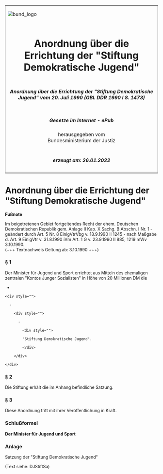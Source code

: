 <span id="DECKBLATT.html"></span>

<table border="0" frame="border" width="100%">

<tr valign="top">

<td align="left">

![bund\_logo](BfJ_2021_Web_de_de.gif)

</td>

<td align="right">

 

</td>

</tr>

<tr align="center" valign="middle">

<td colspan="2">

# Anordnung über die Errichtung der "Stiftung Demokratische Jugend"

</td>

</tr>

<tr align="center" valign="middle">

<td colspan="2">

##### Anordnung über die Errichtung der "Stiftung Demokratische Jugend" vom 20. Juli 1990 (GBl. DDR 1990 I S. 1473)

</td>

</tr>

<tr align="center" valign="middle">

<td colspan="2">

  
  

##### Gesetze im Internet - ePub  
  
herausgegeben vom  
Bundesministerium der Justiz

</td>

</tr>

<tr align="center" valign="bottom">

<td colspan="2">

  
  

##### erzeugt am: 26.01.2022

</td>

</tr>

</table>

<span id="DDNR114730990.html"></span>

# Anordnung über die Errichtung der "Stiftung Demokratische Jugend"

<div>

  
**Fußnote**

<div class="jnhtml">

<div>

<div class="jurAbsatz">

Im beigetretenen Gebiet fortgeltendes Recht der ehem. Deutschen
Demokratischen Republik gem. Anlage II Kap. X Sachg. B Abschn. I Nr. 1 -
geändert durch Art. 5 Nr. 8 EinigVtrVbg v. 18.9.1990 II 1245 - nach
Maßgabe d. Art. 9 EinigVtr v. 31.8.1990 iVm Art. 1 G v. 23.9.1990 II
885, 1219 mWv 3.10.1990.  
(+++ Textnachweis Geltung ab: 3.10.1990 +++)

</div>

</div>

</div>

</div>

<span id="DDNR114730990BJNE000100307.html"></span>

### § 1  

<div>

<div class="jnhtml">

<div>

<div class="jurAbsatz">

Der Minister für Jugend und Sport errichtet aus Mitteln des ehemaligen
zentralen "Kontos Junger Sozialisten" in Höhe von 20 Millionen DM die

  - 
    
    <div style="">
    
      - 
        
        <div style="">
        
          - 
            
            <div style="">
            
            "Stiftung Demokratische Jugend".
            
            </div>
        
        </div>
    
    </div>

</div>

</div>

</div>

</div>

<span id="DDNR114730990BJNE000200307.html"></span>

### § 2  

<div>

<div class="jnhtml">

<div>

<div class="jurAbsatz">

Die Stiftung erhält die im Anhang befindliche Satzung.

</div>

</div>

</div>

</div>

<span id="DDNR114730990BJNE000300307.html"></span>

### § 3  

<div>

<div class="jnhtml">

<div>

<div class="jurAbsatz">

Diese Anordnung tritt mit ihrer Veröffentlichung in Kraft.

</div>

</div>

</div>

</div>

<span id="DDNR114730990BJNE000400307.html"></span>

### Schlußformel  

<div>

<div class="jnhtml">

<div>

<div class="jurAbsatz">

<span style=";font-weight:bold">Der Minister für Jugend und Sport</span>

</div>

</div>

</div>

</div>

<span id="DDNR114730990BJNE000500307.html"></span>

### Anlage  
Satzung der "Stiftung Demokratische Jugend"

<div>

<div class="jnhtml">

<div>

<div class="jurAbsatz">

(Text siehe: DJStiftSa)

</div>

</div>

</div>

</div>
